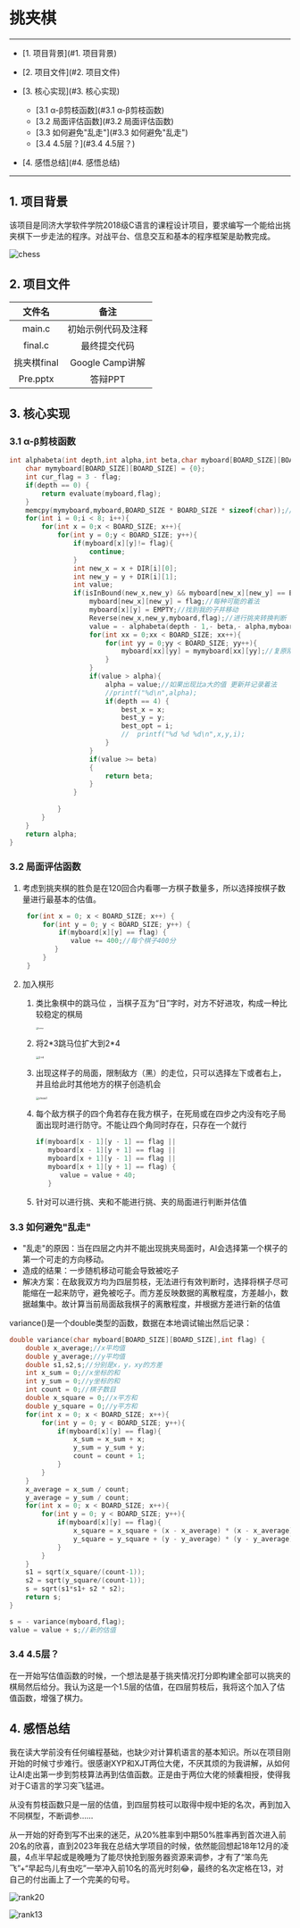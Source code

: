 # 挑夹棋

------

* [1. 项目背景](#1. 项目背景)

* [2. 项目文件](#2. 项目文件)

* [3. 核心实现](#3. 核心实现)

   * [3.1 α-β剪枝函数](#3.1 α-β剪枝函数)
   * [3.2 局面评估函数](#3.2 局面评估函数)
   * [3.3 如何避免"乱走"](#3.3 如何避免"乱走")
   * [3.4 4.5层？](#3.4 4.5层？)

* [4. 感悟总结](#4. 感悟总结)

   

------

## 1. 项目背景

该项目是同济大学软件学院2018级C语言的课程设计项目，要求编写一个能给出挑夹棋下一步走法的程序。对战平台、信息交互和基本的程序框架是助教完成。

![chess](/assets/chess.png)

## 2. 项目文件

|   文件名    |        备注        |
| :---------: | :----------------: |
|   main.c    | 初始示例代码及注释 |
|   final.c   |    最终提交代码    |
| 挑夹棋final |  Google Camp讲解   |
|  Pre.pptx   |      答辩PPT       |



## 3. 核心实现

### 3.1 α-β剪枝函数

```c
int alphabeta(int depth,int alpha,int beta,char myboard[BOARD_SIZE][BOARD_SIZE],int flag) {
    char mymyboard[BOARD_SIZE][BOARD_SIZE] = {0};
    int cur_flag = 3 - flag;
    if(depth == 0) {
        return evaluate(myboard,flag);
    }
    memcpy(mymyboard,myboard,BOARD_SIZE * BOARD_SIZE * sizeof(char));//拷贝当前棋局以备用，每层要复原
    for(int i = 0;i < 8; i++){
        for(int x = 0;x < BOARD_SIZE; x++){
            for(int y = 0;y < BOARD_SIZE; y++){
                if(myboard[x][y]!= flag){
                    continue;
                }
                int new_x = x + DIR[i][0];
                int new_y = y + DIR[i][1];
                int value;
                if(isInBound(new_x,new_y) && myboard[new_x][new_y] == EMPTY){
                    myboard[new_x][new_y] = flag;//每种可能的着法
                    myboard[x][y] = EMPTY;//找到我的子并移动
                    Reverse(new_x,new_y,myboard,flag);//进行挑夹转换判断
                    value = - alphabeta(depth - 1,- beta,- alpha,myboard,cur_flag);//ab剪枝递归 <注意交换ab位置且为负值 基于负极大值搜索>
                    for(int xx = 0;xx < BOARD_SIZE; xx++){
                        for(int yy = 0;yy < BOARD_SIZE; yy++){
                            myboard[xx][yy] = mymyboard[xx][yy];//复原刚刚移动的棋盘 即撤销着法
                        }
                    }
                    if(value > alpha){
                        alpha = value;//如果出现比a大的值 更新并记录着法
                        //printf("%d\n",alpha);
                        if(depth == 4) {
                            best_x = x;
                            best_y = y;
                            best_opt = i;
                            //  printf("%d %d %d\n",x,y,i);
                        }
                    }
                    if(value >= beta)
                    {
                        return beta;
                    }
                }
                
            }
        }
    }
    return alpha;
}
```

### 3.2 局面评估函数

1. 考虑到挑夹棋的胜负是在120回合内看哪一方棋子数量多，所以选择按棋子数量进行最基本的估值。

   ```c
    for(int x = 0; x < BOARD_SIZE; x++) {
        for(int y = 0; y < BOARD_SIZE; y++) {
        	if(myboard[x][y] == flag) {
               value += 400;//每个棋子400分
           }
        }
    }
   ```

2. 加入棋形

   1. 类比象棋中的跳马位 ，当棋子互为“日”字时，对方不好进攻，构成一种比较稳定的棋局

      <img src="/assets/horse.png" alt="horse" style="zoom: 25%;" />

   2. 将2*3跳马位扩大到2\*4

      <img src="/assets/24.png" alt="2*4" style="zoom: 33%;" />

   3. 出现这样子的局面，限制敌方（黑）的走位，只可以选择左下或者右上，并且给此时其他地方的棋子创造机会

      <img src="/assets/chess1.png" alt="chess1" style="zoom: 33%;" />

   4. 每个敌方棋子的四个角若存在我方棋子，在死局或在四步之内没有吃子局面出现时进行防守。不能让四个角同时存在，只存在一个就行

      ```c
      if(myboard[x - 1][y - 1] == flag || 
         myboard[x - 1][y + 1] == flag || 
         myboard[x + 1][y - 1] == flag || 
         myboard[x + 1][y + 1] == flag) {
            value = value + 40;
         }
      ```

   5. 针对可以进行挑、夹和不能进行挑、夹的局面进行判断并估值

### 3.3 如何避免"乱走"

- "乱走"的原因：当在四层之内并不能出现挑夹局面时，AI会选择第一个棋子的第一个可走的方向移动。
- 造成的结果：一步随机移动可能会导致被吃子
- 解决方案：在敌我双方均为四层剪枝，无法进行有效判断时，选择将棋子尽可能缩在一起来防守，避免被吃子。而方差反映数据的离散程度，方差越小，数据越集中。故计算当前局面敌我棋子的离散程度，并根据方差进行新的估值

variance()是一个double类型的函数，数据在本地调试输出然后记录：

```c
double variance(char myboard[BOARD_SIZE][BOARD_SIZE],int flag) {
    double x_average;//x平均值
    double y_average;//y平均值
    double s1,s2,s;//分别是x，y，xy的方差
    int x_sum = 0;//x坐标的和
    int y_sum = 0;//y坐标的和
    int count = 0;//棋子数目
    double x_square = 0;//x平方和
    double y_square = 0;//y平方和
    for(int x = 0; x < BOARD_SIZE; x++){
        for(int y = 0; y < BOARD_SIZE; y++){
            if(myboard[x][y] == flag){
                x_sum = x_sum + x;
                y_sum = y_sum + y;
                count = count + 1;
            }
        }
    }
    x_average = x_sum / count;
    y_average = y_sum / count;
    for(int x = 0; x < BOARD_SIZE; x++){
        for(int y = 0; y < BOARD_SIZE; y++){
            if(myboard[x][y] == flag){
                x_square = x_square + (x - x_average) * (x - x_average);
                y_square = y_square + (y - y_average) * (y - y_average);
            }
        }
    }
    s1 = sqrt(x_square/(count-1));
    s2 = sqrt(y_square/(count-1));
    s = sqrt(s1*s1+ s2 * s2);
    return s;
}

s = - variance(myboard,flag);
value = value + s;//新的估值
```



### 3.4 4.5层？

​    在一开始写估值函数的时候，一个想法是基于挑夹情况打分即构建全部可以挑夹的棋局然后给分。我认为这是一个1.5层的估值，在四层剪枝后，我将这个加入了估值函数，增强了棋力。 



## 4. 感悟总结

我在读大学前没有任何编程基础，也缺少对计算机语言的基本知识。所以在项目刚开始的时候寸步难行。很感谢XYP和XJT两位大佬，不厌其烦的为我讲解，从如何让AI走出第一步到剪枝算法再到估值函数。正是由于两位大佬的倾囊相授，使得我对于C语言的学习突飞猛进。

从没有剪枝函数只是一层的估值，到四层剪枝可以取得中规中矩的名次，再到加入不同棋型，不断调参……

从一开始的好奇到写不出来的迷茫，从20%胜率到中期50%胜率再到首次进入前20名的欣喜，直到2023年我在总结大学项目的时候，依然能回想起18年12月的凌晨，4点半早起或是晚睡为了能尽快抢到服务器资源来调参，才有了“笨鸟先飞”+“早起鸟儿有虫吃”一举冲入前10名的高光时刻:joy:，最终的名次定格在13，对自己的付出画上了一个完美的句号。

![rank20](assets/rank18.jpg)

![rank13](/assets/rank13.jpg)

